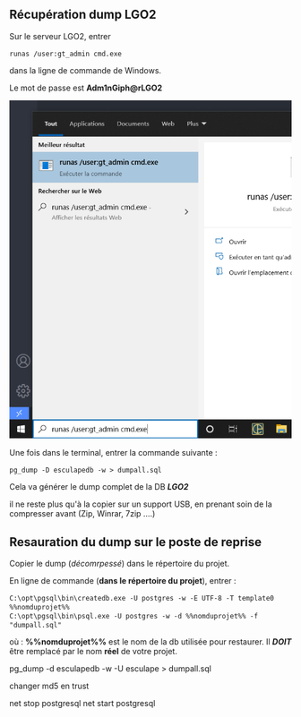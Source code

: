 ## Récupération dump LGO2

Sur le serveur LGO2, entrer 
``` 
runas /user:gt_admin cmd.exe 
```
 dans la ligne de commande de Windows.

Le mot de passe est **Adm1nGiph@rLGO2**

![Ligne de commande](Cmd.png)

Une fois dans le terminal, entrer la commande suivante : 
```
pg_dump -D esculapedb -w > dumpall.sql

```

Cela va générer le dump complet de la DB _**LGO2**_

il ne reste plus qu'à la copier sur un support USB, en prenant soin de la compresser avant (Zip, Winrar, 7zip ....)


## Resauration du dump sur le poste de reprise

Copier le dump (_décomrpessé_) dans le répertoire du projet.

En ligne de commande (**dans le répertoire du projet**), entrer :
```
C:\opt\pgsql\bin\createdb.exe -U postgres -w -E UTF-8 -T template0 %%nomduprojet%%
C:\opt\pgsql\bin\psql.exe -U postgres -w -d %%nomduprojet%% -f "dumpall.sql"
```

où : 
 **%%nomduprojet%%** est le nom de la db utilisée pour restaurer.  Il **_DOIT_** être remplacé par le nom **réel** de votre projet.



pg_dump -d esculapedb -w -U esculape > dumpall.sql


changer md5 en trust

net stop postgresql
net start postgresql

